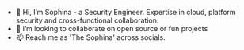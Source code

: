 - 👋 Hi, I’m Sophina - a Security Engineer. Expertise in cloud, platform security and cross-functional collaboration.
- 💞️ I’m looking to collaborate on open source or fun projects
- 📫 Reach me as 'The Sophina' across socials.

<!---
thesophina/sophina is a ✨ special ✨ repository because its `README.md` (this file) appears on your GitHub profile.
You can click the Preview link to take a look at your changes.
--->
